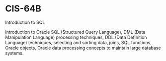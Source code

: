 # CIS-64B
Introduction to SQL

Introduction to Oracle SQL (Structured Query Language), DML (Data Manipulation Language) processing techniques, DDL (Data Definition Language) techniques, selecting and sorting data, joins, SQL functions, Oracle objects, Oracle data processing concepts to maintain large database systems.
